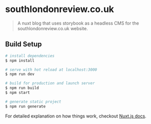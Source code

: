 # southlondonreview.co.uk

> A nuxt blog that uses storybook as a headless CMS for the southlondonreview.co.uk website.

## Build Setup

``` bash
# install dependencies
$ npm install

# serve with hot reload at localhost:3000
$ npm run dev

# build for production and launch server
$ npm run build
$ npm start

# generate static project
$ npm run generate
```

For detailed explanation on how things work, checkout [Nuxt.js docs](https://nuxtjs.org).
